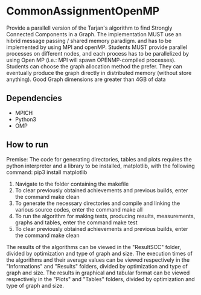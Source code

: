 # CommonAssignmentOpenMP
Provide a parallell version of the Tarjan's algorithm to find Strongly Connected Components in a Graph. The implementation MUST use an hibrid  message passing / shared memory paradigm. and has to be implemented by using MPI and openMP.  Students MUST provide parallel processes on different nodes, and each process has to be parallelized by using Open MP (i.e.: MPI will spawn OPENMP-compiled processes). Students can choose the graph allocation method the prefer. They can eventually produce the graph directly in distributed memory (without store anything). Good Graph dimensions are greater than 4GB of data

## Dependencies

* MPICH
* Python3
* OMP

## How to run
Premise: The code for generating directories, tables and plots requires the python interpreter and a library to be installed, matplotlib, with the following command:
pip3 install matplotlib

1.	Navigate to the folder containing the makefile
2.	To clear previously obtained achievements and previous builds, enter the command
make clean
3.	To generate the necessary directories and compile and linking the various source codes, enter the command
make all
4.	To run the algorithm for making tests, producing results, measurements, graphs and tables, enter the command
make test
5.	To clear previously obtained achievements and previous builds, enter the command
make clean

The results of the algorithms can be viewed in the "ResultSCC" folder, divided by optimization and type of graph and size.
The execution times of the algorithms and their average values can be viewed respectively in the "Informations" and "Results" folders, divided by optimization and type of graph and size.
The results in graphical and tabular format can be viewed respectively in the "Plots" and "Tables" folders, divided by optimization and type of graph and size.


